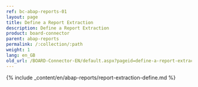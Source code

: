 ```yaml
---
ref: bc-abap-reports-01
layout: page
title: Define a Report Extraction
description: Define a Report Extraction
product: board-connector
parent: abap-reports
permalink: /:collection/:path
weight: 1
lang: en_GB
old_url: /BOARD-Connector-EN/default.aspx?pageid=define-a-report-extraction
---
```


{% include _content/en/abap-reports/report-extraction-define.md %}